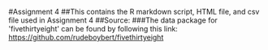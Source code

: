 #Assignment 4
##This contains the R markdown script, HTML file, and csv file used in Assignment 4
##Source: 
###The data package for 'fivethirtyeight' can be found by following this link: https://github.com/rudeboybert/fivethirtyeight
